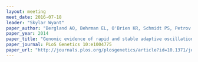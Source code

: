 ```yaml
---
layout: meeting
meet_date: 2016-07-18
leader: "Skylar Wyant"
paper_author: "Bergland AO, Behrman EL, O'Brien KR, Schmidt PS, Petrov DA"
paper_year: 2014
paper_title: "Genomic evidence of rapid and stable adaptive oscillations over seasonal time scales in drosophila"
paper_journal: PLoS Genetics 10:e1004775
paper_url: "http://journals.plos.org/plosgenetics/article?id=10.1371/journal.pgen.1004775"
---
```

